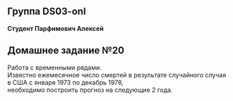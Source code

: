 ## Группа DS03-onl

__Студент Парфимович Алексей__

## Домашнее задание №20

Работа с временными рядами.  
Известно ежемесячное число смертей в результате случайного случая в США с января 1973 по декабрь 1978,  
необходимо построить прогноз на следующие 2 года.